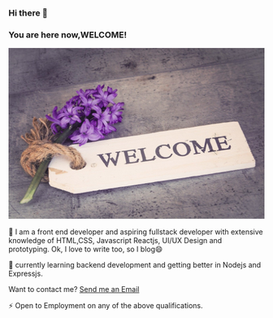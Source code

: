 ### Hi there 👋

### You are here now,WELCOME!

![](https://github.com/joelagbo/joelagbo/raw/master/welcome.jpg)

<p> 🌱 I am a front end developer and aspiring fullstack developer with extensive knowledge of HTML,CSS, Javascript Reactjs, UI/UX Design and prototyping. Ok, I love to write too, so I blog😄</p>
<p> 🔭 currently learning backend development and getting better in Nodejs and Expressjs.</p>
<p> Want to contact me? <a href="mailto:agbojoeli@gmail.com">Send me an Email</a></p>
<p > ⚡ Open to Employment on any of the above qualifications.</p>

